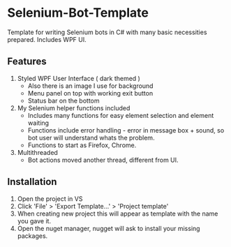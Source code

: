 # Selenium-Bot-Template
Template for writing Selenium bots in C# with many basic necessities prepared. Includes WPF UI.

## Features
1. Styled WPF User Interface ( dark themed )
      * Also there is an image I use for background
      * Menu panel on top with working exit button
      * Status bar on the bottom
2. My Selenium helper functions included
      * Includes many functions for easy element selection and element waiting
      * Functions include error handling - error in message box + sound, so bot user will understand whats the problem.
      * Functions to start as Firefox, Chrome.
3. Multithreaded 
     * Bot actions moved another thread, different from UI.

## Installation 
  1. Open the project in VS
  2. Click 'File' > 'Export Template...' > 'Project template'
  3. When creating new project this will appear as template with the name you gave it.
  4. Open the nuget manager, nugget will ask to install your missing packages.
